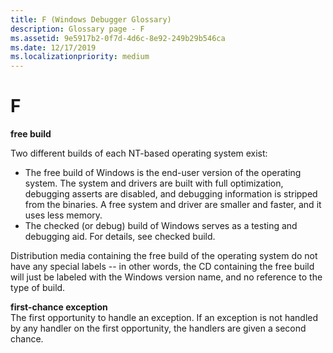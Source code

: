 ```yaml
---
title: F (Windows Debugger Glossary)
description: Glossary page - F
ms.assetid: 9e5917b2-0f7d-4d6c-8e92-249b29b546ca
ms.date: 12/17/2019
ms.localizationpriority: medium
---
```


# F


<span id="free_build"></span><span id="FREE_BUILD"></span>**free build** 

Two different builds of each NT-based operating system exist:

-   The free build of Windows is the end-user version of the operating system. The system and drivers are built with full optimization, debugging asserts are disabled, and debugging information is stripped from the binaries. A free system and driver are smaller and faster, and it uses less memory.
-   The checked (or debug) build of Windows serves as a testing and debugging aid. For details, see checked build.

Distribution media containing the free build of the operating system do not have any special labels -- in other words, the CD containing the free build will just be labeled with the Windows version name, and no reference to the type of build.

<span id="first_chance_exception"></span><span id="FIRST_CHANCE_EXCEPTION"></span>**first-chance exception**  
The first opportunity to handle an exception. If an exception is not handled by any handler on the first opportunity, the handlers are given a second chance.

 

 





